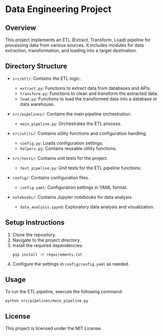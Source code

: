 # Data Engineering Project

## Overview
This project implements an ETL (Extract, Transform, Load) pipeline for processing data from various sources. It includes modules for data extraction, transformation, and loading into a target destination.

## Directory Structure
- `src/etl/`: Contains the ETL logic.
  - `extract.py`: Functions to extract data from databases and APIs.
  - `transform.py`: Functions to clean and transform the extracted data.
  - `load.py`: Functions to load the transformed data into a database or data warehouse.
  
- `src/pipelines/`: Contains the main pipeline orchestration.
  - `main_pipeline.py`: Orchestrates the ETL process.

- `src/utils/`: Contains utility functions and configuration handling.
  - `config.py`: Loads configuration settings.
  - `helpers.py`: Contains reusable utility functions.

- `src/tests/`: Contains unit tests for the project.
  - `test_pipeline.py`: Unit tests for the ETL pipeline functions.

- `config/`: Contains configuration files.
  - `config.yaml`: Configuration settings in YAML format.

- `notebooks/`: Contains Jupyter notebooks for data analysis.
  - `data_analysis.ipynb`: Exploratory data analysis and visualization.

## Setup Instructions
1. Clone the repository.
2. Navigate to the project directory.
3. Install the required dependencies:
   ```
   pip install -r requirements.txt
   ```
4. Configure the settings in `config/config.yaml` as needed.

## Usage
To run the ETL pipeline, execute the following command:
```
python src/pipelines/main_pipeline.py
```

## License
This project is licensed under the MIT License.